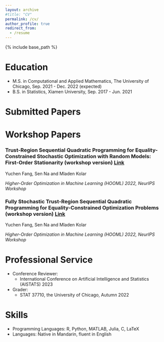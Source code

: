 ```yaml
---
layout: archive
#title: "CV"
permalink: /cv/
author_profile: true
redirect_from:
  - /resume
---
```


{% include base_path %}

Education
======
* M.S. in Computational and Applied Mathematics, The University of Chicago, Sep. 2021 - Dec. 2022 (expected)
* B.S. in Statistics, Xiamen University, Sep. 2017 - Jun. 2021


Submitted Papers
======



  
Workshop Papers
======
### Trust-Region Sequential Quadratic Programming for Equality-Constrained Stochastic Optimization with Random Models: First-Order Stationarity (workshop version) [Link](https://www.dropbox.com/s/385ch07gldbrier/HOOWorkshop_TR-SQP-STORM_First_Order_Stationarity.pdf?dl=0)
Yuchen Fang, Sen Na and Mladen Kolar

*Higher-Order Optimization in Machine Learning (HOOML) 2022, NeurIPS Workshop*

### Fully Stochastic Trust-Region Sequential Quadratic Programming for Equality-Constrained Optimization Problems (workshop version) [Link](https://www.dropbox.com/s/fkkajoy3ue3o4ix/HOOWorkshop_TR-StoSQP.pdf?dl=0)
Yuchen Fang, Sen Na and Mladen Kolar

*Higher-Order Optimization in Machine Learning (HOOML) 2022, NeurIPS Workshop*

Professional Service
======
* Conference Reviewer: 
  * International Conference on Artificial Intelligence and Statistics (AISTATS) 2023
* Grader:
  * STAT 37710, the University of Chicago, Autumn 2022

Skills
====
* Programming Languages: R, Python, MATLAB, Julia, C, LaTeX
* Languages: Native in Mandarin, fluent in English
